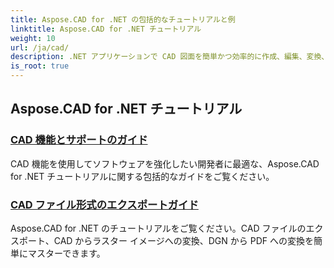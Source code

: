 ```yaml
---
title: Aspose.CAD for .NET の包括的なチュートリアルと例
linktitle: Aspose.CAD for .NET チュートリアル
weight: 10
url: /ja/cad/
description: .NET アプリケーションで CAD 図面を簡単かつ効率的に作成、編集、変換、操作する方法をステップごとに学習します。初心者にもプロにも最適です。
is_root: true
---
```

## Aspose.CAD for .NET チュートリアル
### [CAD 機能とサポートのガイド](./guide-to-cad-features-and-support/)
CAD 機能を使用してソフトウェアを強化したい開発者に最適な、Aspose.CAD for .NET チュートリアルに関する包括的なガイドをご覧ください。
### [CAD ファイル形式のエクスポートガイド](./guide-to-exporting-cad-format/)
Aspose.CAD for .NET のチュートリアルをご覧ください。CAD ファイルのエクスポート、CAD からラスター イメージへの変換、DGN から PDF への変換を簡単にマスターできます。